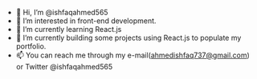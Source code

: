 - 👋 Hi, I’m @ishfaqahmed565
- 👀 I’m interested in front-end development.
- 🌱 I’m currently learning React.js
- 💞️ I’m currently building some projects using React.js to populate my portfolio.
- 📫 You can reach me through my e-mail(ahmedishfaq737@gmail.com) or Twitter @ishfaqahmed565

<!---
ishfaqahmed565/ishfaqahmed565 is a ✨ special ✨ repository because its `README.md` (this file) appears on your GitHub profile.
You can click the Preview link to take a look at your changes.
--->
